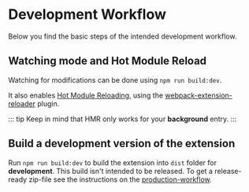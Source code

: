 # Development Workflow

Below you find the basic steps of the intended development workflow.


## Watching mode and Hot Module Reload

Watching for modifications can be done using `npm run build:dev`.

It also enables [Hot Module Reloading](https://webpack.js.org/concepts/hot-module-replacement), using the [webpack-extension-reloader](https://github.com/rubenspgcavalcante/webpack-extension-reloader) plugin.

::: tip
Keep in mind that HMR only works for your **background** entry.
:::


## Build a development version of the extension

Run `npm run build:dev` to build the extension into `dist` folder for **development**. This build isn't intended to be released. To get a release-ready zip-file see the instructions on the [production-workflow](/intro/production-workflow.html).